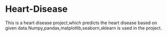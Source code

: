 # Heart-Disease
This is a heart disease project,which predicts the heart disease based on given data.Numpy,pandas,matplotlib,seaborn,sklearn is used in the project.
